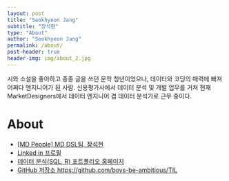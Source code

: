 ```yaml
---
layout: post
title: "Seokhyeon Jang"
subtitle: "장석현"
type: "About"
author: "Seokhyeon Jang"
permalink: /about/
post-header: true
header-img: img/about_2.jpg
---
```


시와 소설을 좋아하고 종종 글을 쓰던 문학 청년이었으나, 데이터와 코딩의 매력에 빠져 어쩌다 엔지니어가 된 사람. 신용평가사에서 데이터 분석 및 개발 업무를 거쳐 현재 MarketDesigners에서 데이터 엔지니어 겸 데이터 분석가로 근무 중이다. 

# About


- [ [MD People] MD DSL팀, 장석현 ](https://brunch.co.kr/@choikyunghe/74)
- [ Linked in 프로필 ](https://www.linkedin.com/in/seokhyeonjang/)
- [ 데이터 분석(SQL, R) 포트폴리오 홈페이지 ](http://rpubs.com/verbena/)
- [ GitHub 저장소 ]()https://github.com/boys-be-ambitious/TIL

<br />
